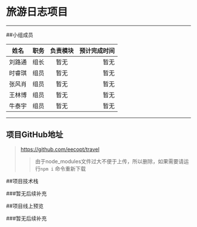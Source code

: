 # **旅游日志项目**


----
##小组成员

| 姓名| 职务 | 负责模块 | 预计完成时间 |
| --- | :--- | :---: | ---: |
| 刘路通 | 组长 | 暂无 | 暂无 |
| 时睿琪  | 组员 | 暂无 | 暂无 |
| 张风肖  | 组员 | 暂无 | 暂无 |
| 王林博  | 组员 | 暂无 | 暂无 |
| 牛泰宇  | 组员 | 暂无 | 暂无 |

----

## 项目GitHub地址

>https://github.com/eecopt/travel
>>由于node_modules文件过大不便于上传，所以删除，如果需要请运行`npm i` 命令重新下载

##项目技术栈

###暂无后续补充

##项目线上预览

###暂无后续补充
